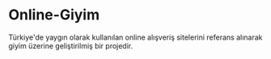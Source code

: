 # Online-Giyim
Türkiye'de yaygın olarak kullanılan online alışveriş sitelerini referans alınarak giyim üzerine geliştirilmiş bir projedir.
